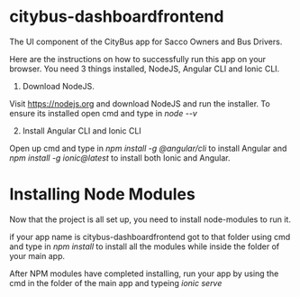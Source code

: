 # citybus-dashboardfrontend
The UI component of the CityBus app for Sacco Owners and Bus Drivers.

Here are the instructions on how to successfully run this app on your browser.
You need 3 things installed, NodeJS, Angular CLI and Ionic CLI.

1. Download NodeJS.

Visit https://nodejs.org and download NodeJS and run the installer.
To ensure its installed open cmd and type in *node --v*

2. Install Angular CLI and Ionic CLI

Open up cmd and type in *npm install -g @angular/cli* to install Angular and *npm install -g ionic@latest* to install both Ionic and Angular.

# Installing Node Modules

Now that the project is all set up, you need to install node-modules to run it.

if your app name is citybus-dashboardfrontend got to that folder using cmd and type in *npm install* to install all the modules while inside the folder of your main app.

After NPM modules have completed installing, run your app by using the cmd in the folder of the main app and typeing *ionic serve*
